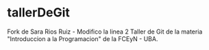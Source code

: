 # tallerDeGit
Fork de Sara Rios Ruiz - Modifico la linea 2
Taller de Git de la materia "Introduccion a la Programacion" de la FCEyN - UBA.
